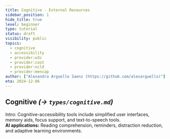 ```yaml
---
title: Cognitive - External Resources
sidebar_position: 1
hide_title: true
level: beginner
type: tutorial
status: draft
visibility: public
topics:
  - cognitive  
  - accessibility
  - provider:w3c
  - provider:cast
  - provider:ncld
  - provider:mencap
author: ["Alexandra Arguello Saenz (https://github.com/alexarguello)"]
eta: 2024-12-06
---
```


## Cognitive *(-> `types/cognitive.md`)*

Intro: Cognitive-accessibility tools include simplified user interfaces, memory aids, focus support, and text-to-speech tools.  
**AI applications:** Reading comprehension, reminders, distraction reduction, and adaptive learning environments.
